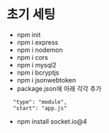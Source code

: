 # 초기 세팅

- npm init
- npm i express
- npm i nodemon
- npm i cors
- npm i mysql2
- npm i bcryptjs
- npm i jsonwebtoken
- package.json에 아래 각각 추가

```
  "type": "module",
  "start": "app.js"
```

- npm install socket.io@4

